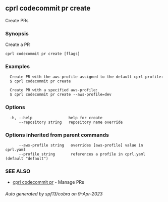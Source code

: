 ## cprl codecommit pr create

Create PRs

### Synopsis

Create a PR

```
cprl codecommit pr create [flags]
```

### Examples

```
  Create PR with the aws-profile assigned to the default cprl profile:
  $ cprl codecommit pr create
  
  Create PR with a specified aws-profile:
  $ cprl codecommit pr create --aws-profile=dev
```

### Options

```
  -h, --help                help for create
      --repository string   repository name override
```

### Options inherited from parent commands

```
      --aws-profile string   overrides [aws-profile] value in cprl.yaml
      --profile string       references a profile in cprl.yaml (default "default")
```

### SEE ALSO

* [cprl codecommit pr](cprl_codecommit_pr.md)	 - Manage PRs

###### Auto generated by spf13/cobra on 9-Apr-2023
